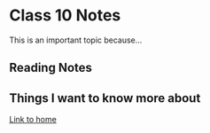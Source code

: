# Class 10 Notes

This is an important topic because...

## Reading Notes

## Things I want to know more about

[Link to home](https://mikeshen7.github.io/reading-notes)
